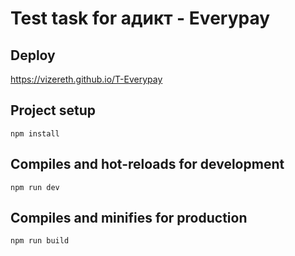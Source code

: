 # Test task for адикт - Everypay

## Deploy

https://vizereth.github.io/T-Everypay

## Project setup
```
npm install
```

## Compiles and hot-reloads for development
```
npm run dev
```

## Compiles and minifies for production
```
npm run build
```


